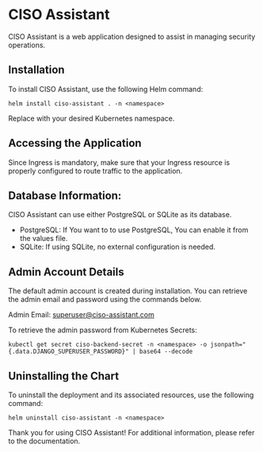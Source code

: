 # CISO Assistant

CISO Assistant is a web application designed to assist in managing security operations.

## Installation

To install CISO Assistant, use the following Helm command:

`helm install ciso-assistant . -n <namespace>`

Replace <namespace> with your desired Kubernetes namespace.

## Accessing the Application

Since Ingress is mandatory, make sure that your Ingress resource is properly configured to route traffic to the application.


## Database Information:

CISO Assistant can use either PostgreSQL or SQLite as its database.

- PostgreSQL: If You want to to use PostgreSQL, You can enable it from the values file.
- SQLite: If using SQLite, no external configuration is needed.

## Admin Account Details

The default admin account is created during installation. You can retrieve the admin email and password using the commands below.

Admin Email: superuser@ciso-assistant.com

To retrieve the admin password from Kubernetes Secrets:

`kubectl get secret ciso-backend-secret -n <namespace> -o jsonpath="{.data.DJANGO_SUPERUSER_PASSWORD}" | base64 --decode`

## Uninstalling the Chart

To uninstall the deployment and its associated resources, use the following command:

`helm uninstall ciso-assistant -n <namespace>`

Thank you for using CISO Assistant! For additional information, please refer to the documentation.
